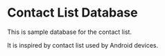 Contact List Database
=====================

This is sample database for the contact list.

It is inspired by contact list used by Android devices.
